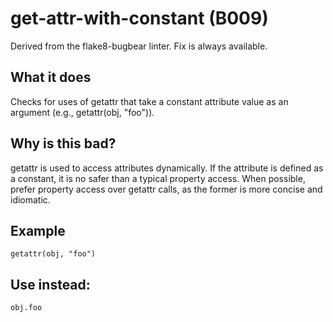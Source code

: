 # get-attr-with-constant (B009)
Derived from the flake8-bugbear linter.
Fix is always available.
## What it does
Checks for uses of getattr that take a constant attribute value as an
argument (e.g., getattr(obj, "foo")).
## Why is this bad?
getattr is used to access attributes dynamically. If the attribute is
defined as a constant, it is no safer than a typical property access. When
possible, prefer property access over getattr calls, as the former is
more concise and idiomatic.
## Example
```
getattr(obj, "foo")
```
## Use instead:
```
obj.foo
```